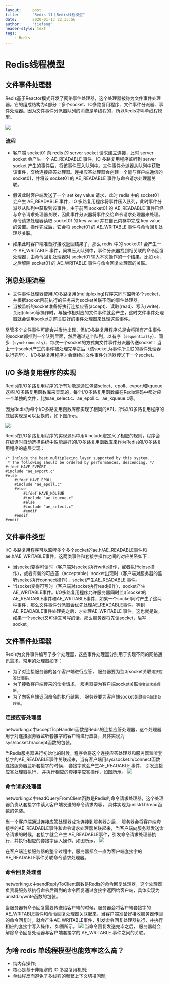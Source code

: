 ```yaml
---
layout:     post
title:      "Redis-11丨Redis线程模型"
date:       2020-01-13 22:35:56
author:     "jiefang"
header-style: text
tags:
    - Redis
---
```

# Redis线程模型
## 文件事件处理器
Redis基于Reactor模式开发了网络事件处理器，这个处理器被称为文件事件处理器。它的组成结构为4部分：多个socket、IO多路复用程序、文件事件分派器、事件处理器。因为文件事件分派器队列的消费是单线程的，所以Redis才叫单线程模型。

![](https://www.showdoc.cc/server/api/common/visitfile/sign/3b86796cdb43aa50bc7a28acc9653318?showdoc=.jpg)
### 流程
- 客户端 socket01 向 redis 的 server socket 请求建立连接，此时 server socket 会产生一个 AE_READABLE 事件，IO 多路复用程序监听到 server socket 产生的事件后，将该事件压入队列中。文件事件分派器从队列中获取该事件，交给连接应答处理器。连接应答处理器会创建一个能与客户端通信的 socket01，并将该 socket01 的 AE_READABLE 事件与命令请求处理器关联。

- 假设此时客户端发送了一个 set key value 请求，此时 redis 中的 socket01 会产生 AE_READABLE 事件，IO 多路复用程序将事件压入队列，此时事件分派器从队列中获取到该事件，由于前面 socket01 的 AE_READABLE 事件已经与命令请求处理器关联，因此事件分派器将事件交给命令请求处理器来处理。命令请求处理器读取 socket01 的 key value 并在自己内存中完成 key value 的设置。操作完成后，它会将 socket01 的 AE_WRITABLE 事件与命令回复处理器关联。

- 如果此时客户端准备好接收返回结果了，那么 redis 中的 socket01 会产生一个 AE_WRITABLE 事件，同样压入队列中，事件分派器找到相关联的命令回复处理器，由命令回复处理器对 socket01 输入本次操作的一个结果，比如 ok，之后解除 socket01 的 AE_WRITABLE 事件与命令回复处理器的关联。

## 消息处理流程
- 文件事件处理器使用I/O多路复用(multiplexing)程序来同时监听多个socket，并根据socket目前执行的任务来为socket关联不同的事件处理器。
- 当被监听的socket准备好执行连接应答(accept)、读取(read)、写入(write)、关闭(close)等操作时，与操作相对应的文件事件就会产生，这时文件事件处理器就会调用socket之前关联好的事件处理器来处理这些事件。

尽管多个文件事件可能会并发地出现，但I/O多路复用程序总是会将所有产生事件的socket都推到一个队列里面，然后通过这个队列，以有序（`sequentially`）、同步（`synchronously`）、每次一个socket的方式向文件事件分派器传送socket：当上一个socket产生的事件被处理完毕之后（该socket为事件所关联的事件处理器执行完毕）， I/O多路复用程序才会继续向文件事件分派器传送下一个socket。

## I/O 多路复用程序的实现
Redis的I/O多路复用程序的所有功能是通过包装select、epoll、evport和kqueue这些I/O多路复用函数库来实现的，每个I/O多路复用函数库在Redis源码中都对应一个单独的文件，比如ae_select.c、ae_epoll.c、ae_kqueue.c等。

因为Redis为每个I/O多路复用函数库都实现了相同的API，所以I/O多路复用程序的底层实现是可以互换的，如下图所示。

![](https://www.showdoc.cc/server/api/common/visitfile/sign/3726aabacc3f75161a242df52254d236?showdoc=.jpg)

Redis在I/O多路复用程序的实现源码中用#include宏定义了相应的规则，程序会在编译时自动选择系统中性能最好的I/O多路复用函数库来作为Redis的I/O多路复用程序的底层实现：

```
/* Include the best multiplexing layer supported by this system.
 * The following should be ordered by performances, descending. */
#ifdef HAVE_EVPORT
#include "ae_evport.c"
#else
    #ifdef HAVE_EPOLL
    #include "ae_epoll.c"
    #else
        #ifdef HAVE_KQUEUE
        #include "ae_kqueue.c"
        #else
        #include "ae_select.c"
        #endif
    #endif
#endif
```
## 文件事件类型
I/O 多路复用程序可以监听多个多个socket的ae.h/AE_READABLE事件和ae.h/AE_WRITABLE事件，这两类事件和套接字操作之间的对应关系如下：

- 当socket变得可读时（客户端对socket执行write操作，或者执行close操作），或者有新的可应答（acceptable）socket出现时（客户端对服务器的监听socket执行connect操作），socket产生AE_READABLE 事件。
- 当socket变得可写时（客户端对socket执行read操作），socket产生AE_WRITABLE事件。I/O多路复用程序允许服务器同时监听socket的AE_READABLE事件和AE_WRITABLE事件，如果一个socket同时产生了这两种事件，那么文件事件分派器会优先处理AE_READABLE事件，等到AE_READABLE事件处理完之后，才处理AE_WRITABLE 事件。这也就是说，如果一个socket又可读又可写的话，那么服务器将先读socket，后写socket。
## 文件事件处理器
Redis为文件事件编写了多个处理器，这些事件处理器分别用于实现不同的网络通讯需求，常用的处理器如下：

- 为了对连接服务器的各个客户端进行应答， 服务器要为监听socket关联`连接应答处理器`。
- 为了接收客户端传来的命令请求， 服务器要为客户端socket关联`命令请求处理器`。
- 为了向客户端返回命令的执行结果， 服务器要为客户端socket关联`命令回复处理器`。
### 连接应答处理器
networking.c中acceptTcpHandler函数是Redis的连接应答处理器，这个处理器用于对连接服务器监听套接字的客户端进行应答，具体实现为sys/socket.h/accept函数的包装。

当Redis服务器进行初始化的时候，程序会将这个连接应答处理器和服务器监听套接字的AE_READABLE事件关联起来，当有客户端用sys/socket.h/connect函数连接服务器监听套接字的时候， 套接字就会产生AE_READABLE 事件， 引发连接应答处理器执行， 并执行相应的套接字应答操作，如图所示。
![](https://www.showdoc.cc/server/api/common/visitfile/sign/8b75a240c9aeb3568a0026c188c06383?showdoc=.jpg)
### 命令请求处理器
networking.c中readQueryFromClient函数是Redis的命令请求处理器，这个处理器负责从套接字中读入客户端发送的命令请求内容， 具体实现为unistd.h/read函数的包装。

当一个客户端通过连接应答处理器成功连接到服务器之后， 服务器会将客户端套接字的AE_READABLE事件和命令请求处理器关联起来，当客户端向服务器发送命令请求的时候，套接字就会产生 AE_READABLE事件，引发命令请求处理器执行，并执行相应的套接字读入操作，如图所示。
![](https://www.showdoc.cc/server/api/common/visitfile/sign/5b04acea76d962cb100d30272ea4a1f6?showdoc=.jpg)

在客户端连接服务器的整个过程中，服务器都会一直为客户端套接字的AE_READABLE事件关联命令请求处理器。
### 命令回复处理器
networking.c中sendReplyToClient函数是Redis的命令回复处理器，这个处理器负责将服务器执行命令后得到的命令回复通过套接字返回给客户端，具体实现为unistd.h/write函数的包装。

当服务器有命令回复需要传送给客户端的时候，服务器会将客户端套接字的AE_WRITABLE事件和命令回复处理器关联起来，当客户端准备好接收服务器传回的命令回复时，就会产生AE_WRITABLE事件，引发命令回复处理器执行，并执行相应的套接字写入操作， 如图所示。
![](https://www.showdoc.cc/server/api/common/visitfile/sign/9ad95265301e86427a56774245750314?showdoc=.jpg)
当命令回复发送完毕之后， 服务器就会解除命令回复处理器与客户端套接字的 AE_WRITABLE 事件之间的关联。

## 为啥 redis 单线程模型也能效率这么高？
- 纯内存操作;
- 核心是基于非阻塞的 IO 多路复用机制;
- 单线程反而避免了多线程的频繁上下文切换问题;

